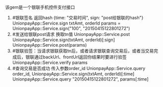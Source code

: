该gem是一个银联手机控件支付接口
1. #银联签名 返回hash {time: "交易时间", sign: "post给银联的hash"}
	UnionpayApp::Service.sign txtAmt, orderId 
	params = UnionpayApp::Service.sign("100", "20150415122801272")
2. #发送给银联post请求 换取tn值
    UnionpayApp::Service.post UnionpayApp::Service.sign(txtAmt, orderId)[:sign] 
    UnionpayApp::Service.post(params)
3. #银联验签：当请求银联获取tn后，或者请求银联查询交易后，或者当交易完成后，银联通过backUrl、frontUrl返回你结果时要进行验签
	UnionpayApp::Service.verify params
4. #查询交易是否成功 传入参数order_id
	UnionpayApp::Service.query order_id, UnionpayApp::Service.sign(txtAmt, orderId)[:time] 
	UnionpayApp::Service.query "20150415122801272", params[:time]

